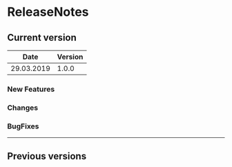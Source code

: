# ReleaseNotes

## Current version

| Date       | Version     |
|------------|-------------|
| 29.03.2019 | 1.0.0       |

### New Features

### Changes

### BugFixes

----------

## Previous versions

